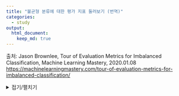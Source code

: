 ```yaml
---
title: "불균형 분류에 대한 평가 지표 둘러보기 (번역)"
categories:
  - study
output: 
  html_document:
    keep_md: true
---
```


출처: Jason Brownlee, Tour of Evaluation Metrics for Imbalanced Classification, Machine Learning Mastery, 2020.01.08
https://machinelearningmastery.com/tour-of-evaluation-metrics-for-imbalanced-classification/

<details markdown="1">
<summary>접기/펼치기</summary>

<!--summary 아래 빈칸 공백 두고 내용을 적는공간-->

# 불균형 분류에 대한 평가 지표 둘러보기
(Tour of Evaluation Metrics for Imbalanced Classification)

분류기는 평가에 사용되는 측정 항목만큼만 우수합니다.  
<br>
모델을 평가하기 위해 잘못된 메트릭을 선택하면 불량 모델을 선택하거나 최악의 경우 모델의 예상 성능에 대해 오해 할 가능성이 있습니다.  
<br>
적절한 측정 항목을 선택하는 것은 일반적으로 응용 기계 학습에서 어렵지만 불균형 분류 문제의 경우 특히 어렵습니다. 첫째, 널리 사용되는 대부분의 표준 메트릭은 균형 잡힌 클래스 분포를 가정하고 일반적으로 모든 클래스가 아니므로 모든 예측 오류가 아닌 불균형 분류에 대해 동일하기 때문입니다.  
<br>
이 자습서에서는 불균형 분류에 사용할 수있는 메트릭을 발견합니다.  
이 자습서를 완료하면 다음을 알게됩니다.  
- 분류를 위한 메트릭 선택의 문제 및 편향된 클래스 분포가있을 때 특히 어떻게 어려운지에 대해 설명합니다.
- 등급, 임계 값 및 확률이라고하는 분류기 모델을 평가하기위한 세 가지 주요 메트릭 유형이있는 방법
- 어디서부터 시작해야할지 모르는 경우 불균형 분류에 대한 메트릭을 선택하는 방법.  

모든 예제에 대한 단계별 자습서 및 Python 소스 코드 파일을 포함하여 저의 새로운 저서 [Imbalanced Classification with Python](https://machinelearningmastery.com/imbalanced-classification-with-python/)으로 프로젝트 를 시작하십시오 .

## 평가 지표의 과제
(Challenge of Evaluation Metrics)

평가 메트릭은 예측 모델의 성능을 정량화합니다.  
<br>
여기에는 일반적으로 데이터 세트에서 모델을 학습시키고, 모델을 사용하여 학습 중에 사용되지 않은 홀드 아웃 데이터 세트에 대한 예측을 수행 한 다음 예측을 홀드 아웃 데이터 세트의 예상 값과 비교합니다.  
<br>
분류 문제의 경우 메트릭에는 예상 클래스 레이블을 예측 된 클래스 레이블과 비교하거나 문제에 대한 클래스 레이블의 예측 확률을 해석하는 작업이 포함됩니다.  
<br>
모델을 선택하고 데이터 준비 방법을 함께 사용하는 것은 평가 메트릭에 의해 안내되는 검색 문제입니다. 실험은 다른 모델로 수행되며 각 실험의 결과는 측정 항목으로 정량화됩니다.

> 평가 측정은 분류 성능을 평가하고 분류 자 ​​모델링을 안내하는 데 중요한 역할을합니다. — [불균형 데이터 분류 : 검토](https://www.worldscientific.com/doi/abs/10.1142/S0218001409007326) , 2009.  

분류 정확도 또는 분류 오류와 같은 분류 예측 모델을 평가하는 데 널리 사용되는 표준 메트릭이 있습니다.  
<br>
표준 메트릭은 대부분의 문제에서 잘 작동하므로 널리 채택됩니다. 그러나 모든 메트릭은 문제 또는 문제에서 중요한 것에 대해 가정합니다. 따라서 사용자 또는 프로젝트 이해 관계자가 모델 또는 예측에 대해 중요하다고 생각하는 것을 가장 잘 포착하는 평가 지표를 선택해야하므로 모델 평가 지표를 선택하기가 어렵습니다.  
<br>
이 문제는 클래스 분포에 왜곡이있을 때 더욱 어려워집니다. 그 이유는 소수 클래스와 다수 클래스 간의 비율이 1 : 100 또는 1 : 1000과 같이 클래스가 불균형하거나 심각하게 불균형 할 때 많은 표준 메트릭이 신뢰할 수 없거나 오해의 소지가 있기 때문입니다.

> 클래스 불균형의 경우, 데이터가 왜곡 될 때 왜곡되지 않은 데이터에 사용되는 상대적으로 강력한 기본 절차가 비참하게 무너질 수 있기 때문에 문제는 훨씬 더 심각합니다. — 페이지 187, [불균형 학습 : 기초, 알고리즘 및 응용 프로그램](https://amzn.to/32K9K6d) , 2013.  

예를 들어, 심각하게 불균형 한 분류 문제에 대한 분류 정확도를보고하는 것은 위험 할 정도로 오해의 소지가 있습니다. 프로젝트 이해 관계자가 결과를 사용하여 결론을 도출하거나 새로운 프로젝트를 계획하는 경우입니다.

> 실제로 불균형 도메인에서 공통 메트릭을 사용하면 최적이 아닌 분류 모델로 이어질 수 있으며 이러한 측정은 왜곡 된 도메인에 민감하지 않기 때문에 잘못된 결론을 내릴 수 있습니다. — [불균형 분포 하에서의 예측 모델링 조사](https://arxiv.org/abs/1505.01658) , 2015.

중요한 것은 불균형 분류로 작업 할 때 종종 다른 평가 지표가 필요하다는 것입니다.  
<br>
모든 클래스를 동등하게 중요하게 취급하는 표준 평가 메트릭과 달리 불균형 분류 문제는 일반적으로 소수 클래스의 분류 오류를 다수 클래스의 분류 오류보다 더 중요하게 평가합니다. 소수 클래스에 초점을 맞춘 성능 메트릭이 필요할 수 있으며, 이는 효과적인 모델을 훈련하는 데 필요한 관찰이 부족한 소수 클래스이기 때문에 어렵습니다.

> 불균형 데이터 세트의 주된 문제는 사용 가능한 데이터 샘플에서 제대로 표현되지 않은 케이스의 성능에 대한 사용자 선호도 편향과 종종 관련된다는 사실에 있습니다. — [불균형 분포 하에서의 예측 모델링 조사](https://arxiv.org/abs/1505.01658) , 2015.

이제 모델 평가 메트릭을 선택하는 문제에 익숙해 졌으므로 선택할 수있는 여러 메트릭의 몇 가지 예를 살펴 보겠습니다.

## 분류 자 평가 지표의 분류
(Taxonomy of Classifier Evaluation Metrics)

분류기 모델을 평가할 때 선택할 수있는 메트릭은 수십 가지가 있으며 학계에서 제안한 메트릭의 모든 애완 동물 버전을 고려할 경우 수백 가지가 있습니다.  
<br>
선택할 수있는 메트릭을 처리하기 위해 [Cesar Ferri](http://personales.upv.es/ceferra/) 등이 제안한 분류법을 사용합니다 . " [분류를위한 성능 측정의 실험적 비교](https://www.sciencedirect.com/science/article/abs/pii/S0167865508002687) "라는 제목의 2008 년 논문에서 . 2013 년 책“ [불균형 학습](https://amzn.to/32K9K6d) ” 에서도 채택되었으며 유용하다고 생각합니다.  
<br>
평가 지표를 세 가지 유용한 그룹으로 나눌 수 있습니다. 그들은:
- 임계 값 메트릭
- 순위 지표
- 확률 메트릭.

이 구분은 일반적으로 분류 자에 대해 실무자가 사용하는 상위 메트릭, 특히 불균형 분류가 분류 체계에 깔끔하게 적합하기 때문에 유용합니다.

> 여러 기계 학습 연구자들이 분류 맥락에서 사용되는 세 가지 평가 지표 제품군을 식별했습니다. 이들은 임계 메트릭 (예 : 정확도 및 F- 측정), 순위 지정 방법 및 메트릭 (예 : 수신기 작동 특성 (ROC) 분석 및 AUC), 확률 적 메트릭 (예 : 평균 제곱근 오차)입니다. — 페이지 189, [불균형 학습 : 기초, 알고리즘 및 응용 프로그램](https://amzn.to/32K9K6d) , 2013.

차례로 각 그룹을 자세히 살펴 보겠습니다.


### 불균형 분류에 대한 임계 값 메트릭
(Threshold Metrics for Imbalanced Classification)

## How to Choose an Evaluation Metric

</details>